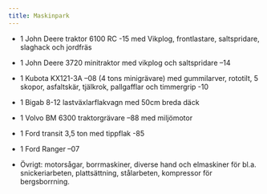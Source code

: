 ```yaml
---
title: Maskinpark
---
```

- 1 John Deere traktor 6100 RC -15 med Vikplog, frontlastare, saltspridare, slaghack och jordfräs

- 1 John Deere 3720 minitraktor med vikplog och saltspridare –14

- 1 Kubota KX121-3A –08 (4 tons minigrävare) med gummilarver, rototilt, 5 skopor, asfaltskär, tjälkrok, pallgafflar och timmergrip -10

- 1 Bigab 8-12 lastväxlarflakvagn med 50cm breda däck

- 1 Volvo BM 6300 traktorgrävare –88 med miljömotor

- 1 Ford transit 3,5 ton med tippflak -85

- 1 Ford Ranger –07

- Övrigt: motorsågar, borrmaskiner, diverse hand och elmaskiner för bl.a. snickeriarbeten, plattsättning, stålarbeten, kompressor för bergsborrning.
